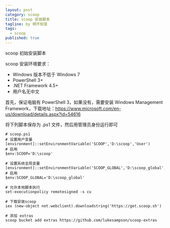 ```yaml
---
layout: post
category: scoop
title: scoop 安装脚本
tagline: by 明不知昔
tags: 
  - scoop
published: true
---
```


scoop 初始安装脚本

<!--more-->

scoop 安装环境要求：

- Windows 版本不低于 Windows 7
- PowerShell 3+
- .NET Framework 4.5+
- 用户名无中文

首先，保证电脑有 PowerShell 3，如果没有，需要安装 Windows Management Framework，下载地址：https://www.microsoft.com/en-us/download/details.aspx?id=54616

将下列脚本保存为 .ps1 文件，然后用管理员身份运行即可

```dos
# scoop.ps1
# 设置用户变量
[environment]::setEnvironmentVariable('SCOOP','D:\scoop','User')
# 启用
$env:SCOOP='D:\scoop'

# 设置系统全局变量
[environment]::setEnvironmentVariable('SCOOP_GLOBAL','D:\scoop_global','Machine')
# 启用
$env:SCOOP_GLOBAL='D:\scoop_global'

# 允许本地脚本执行
set-executionpolicy remotesigned -s cu

# 下载安装scoop
iex (new-object net.webclient).downloadstring('https://get.scoop.sh')

# 添加 extras
scoop bucket add extras https://github.com/lukesampson/scoop-extras
```
